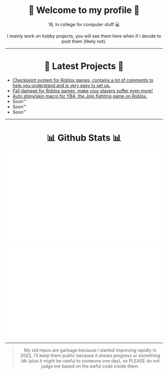 <div align="center">
  
# 🎉 Welcome to my profile 🎉

18, In college for computer stuff 💻

I mainly work on hobby projects, you will see them here when if i decide to post them (likely not).

---

# 📅 Latest Projects 📅

</div>

- [Checkpoint system for Roblox games, contains a lot of comments to help you understand and is very easy to set up.](https://github.com/overworded/RobloxCheckpoints)
- [Fall damage for Roblox games, make your players suffer even more!](https://github.com/overworded/RobloxFallDamage)
- [Auto shiny/skin macro for YBA, the Jojo fighting game on Roblox.](https://github.com/overworded/Your-Bizarre-Automation)
- Soon™
- Soon™
- Soon™

<div align="center">
  
---
  
# 📊 Github Stats 📊

![](https://github.com/overworded/stats/blob/master/generated/languages.svg#gh-dark-mode-only)
![](https://github.com/overworded/stats/blob/master/generated/overview.svg#gh-dark-mode-only)

---

> My old repos are garbage because I started improving rapidly in 2022, I'll keep them public because it shows progress or something idk (plus it might be useful to someone one day), so PLEASE do not judge me based on the awful code inside them.

</div>
